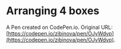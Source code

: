 # Arranging 4 boxes

A Pen created on CodePen.io. Original URL: [https://codepen.io/zibinova/pen/OJyWdvp](https://codepen.io/zibinova/pen/OJyWdvp).



